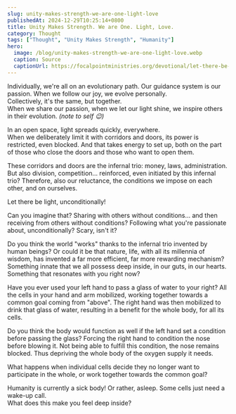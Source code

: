 ```yaml
---
slug: unity-makes-strength-we-are-one-light-love
publishedAt: 2024-12-29T10:25:14+0800
title: Unity Makes Strength. We are One. Light, Love.
category: Thought
tags: ["Thought", "Unity Makes Strength", "Humanity"]
hero:
  image: /blog/unity-makes-strength-we-are-one-light-love.webp
  caption: Source
  captionUrl: https://focalpointministries.org/devotional/let-there-be-light/
---
```



Individually, we're all on an evolutionary path. Our guidance system is our passion. When we follow our joy, we evolve personally.  
Collectively, it's the same, but together.  
When we share our passion, when we let our light shine, we inspire others in their evolution. _(note to self 😉)_

In an open space, light spreads quickly, everywhere.  
When we deliberately limit it with corridors and doors, its power is restricted, even blocked. And that takes energy to set up, both on the part of those who close the doors and those who want to open them.

These corridors and doors are the infernal trio: money, laws, administration. But also division, competition… reinforced, even initiated by this infernal trio? Therefore, also our reluctance, the conditions we impose on each other, and on ourselves.

Let there be light, unconditionally!

Can you imagine that? Sharing with others without conditions… and then receiving from others without conditions? Following what you're passionate about, unconditionally? Scary, isn't it?

Do you think the world "works" thanks to the infernal trio invented by human beings? Or could it be that nature, life, with all its millennia of wisdom, has invented a far more efficient, far more rewarding mechanism? Something innate that we all possess deep inside, in our guts, in our hearts. Something that resonates with you right now?

Have you ever used your left hand to pass a glass of water to your right? All the cells in your hand and arm mobilized, working together towards a common goal coming from "above". The right hand was then mobilized to drink that glass of water, resulting in a benefit for the whole body, for all its cells.

Do you think the body would function as well if the left hand set a condition before passing the glass? Forcing the right hand to condition the nose before blowing it. Not being able to fulfill this condition, the nose remains blocked. Thus depriving the whole body of the oxygen supply it needs.

What happens when individual cells decide they no longer want to participate in the whole, or work together towards the common goal?

Humanity is currently a sick body! Or rather, asleep. Some cells just need a wake-up call.  
What does this make you feel deep inside?
